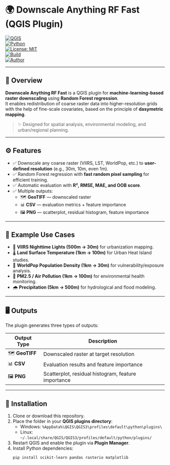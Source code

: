 # 🌍 Downscale Anything RF Fast (QGIS Plugin)

[![QGIS](https://img.shields.io/badge/QGIS-%E2%89%A53.0-green)](https://qgis.org)  
[![Python](https://img.shields.io/badge/Python-%E2%89%A53.9-blue)](https://www.python.org/)  
[![License: MIT](https://img.shields.io/badge/License-MIT-yellow.svg)](LICENSE)  
[![Build](https://img.shields.io/badge/status-stable-success)]()  
[![Author](https://img.shields.io/badge/Author-Firman%20Afrianto-lightgrey)]()  

---

## 📖 Overview
**Downscale Anything RF Fast** is a QGIS plugin for **machine-learning-based raster downscaling** using **Random Forest regression**.  
It enables redistribution of coarse raster data into higher-resolution grids with the help of fine-scale covariates, based on the principle of **dasymetric mapping**.

> ✨ Designed for spatial analysis, environmental modeling, and urban/regional planning.

---

## ⚙️ Features
- ✅ Downscale any coarse raster (VIIRS, LST, WorldPop, etc.) to **user-defined resolution** (e.g., 30m, 10m, even 1m).  
- ✅ Random Forest regression with **fast random pixel sampling** for efficient training.  
- ✅ Automatic evaluation with **R², RMSE, MAE, and OOB score**.  
- ✅ Multiple outputs:
  - 🗺️ **GeoTIFF** — downscaled raster  
  - 📊 **CSV** — evaluation metrics + feature importance  
  - 🖼️ **PNG** — scatterplot, residual histogram, feature importance  

---

## 📂 Example Use Cases
- 🌃 **VIIRS Nighttime Lights (500m → 30m)** for urbanization mapping.  
- 🌡️ **Land Surface Temperature (1km → 100m)** for Urban Heat Island studies.  
- 👥 **WorldPop Population Density (1km → 30m)** for vulnerability/exposure analysis.  
- 🍃 **PM2.5 / Air Pollution (1km → 100m)** for environmental health monitoring.  
- 🌧️ **Precipitation (5km → 500m)** for hydrological and flood modeling.  

---

## 🖥️ Outputs
The plugin generates three types of outputs:  

| Output Type      | Description |
|------------------|-------------|
| 🗺️ **GeoTIFF**   | Downscaled raster at target resolution |
| 📊 **CSV**       | Evaluation results and feature importance |
| 🖼️ **PNG**       | Scatterplot, residual histogram, feature importance |

---

## 🚀 Installation
1. Clone or download this repository.  
2. Place the folder in your **QGIS plugins directory**:  
   - Windows: `%AppData%\QGIS\QGIS3\profiles\default\python\plugins\`  
   - Linux: `~/.local/share/QGIS/QGIS3/profiles/default/python/plugins/`  
3. Restart QGIS and enable the plugin via **Plugin Manager**.  
4. Install Python dependencies:  
   ```bash
   pip install scikit-learn pandas rasterio matplotlib
